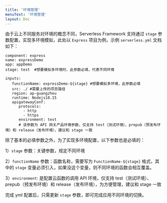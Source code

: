```yaml
---
title: '环境管理'
menuText: '环境管理'
layout: Doc
---
```


由于云上不同服务对环境的概念不同，Serverless Framework 支持通过 `stage` 参数配置，实现多环境模拟，此处以 `Express` 项目为例，示例 `serverless.yml` 文档如下：

```
component: express
name: expressDemo
app: appDemo
stage: test  #想要模拟多环境时，此参数必填，代表不同环境

inputs: 
   functionName: expressDemo-${stage} #想要模拟多环境，此参数必填
   src: ./ #需要上传的项目路径
   region: ap-guangzhou
   runtime: Nodejs10.15
   apigatewayConf:
      protocols:
        - http
        - https
      environment: test 
      # 该参数为 API 网关产品环境参数，仅支持 test（测试环境）、prepub（预发布环境）和 release（发布环境），建议和 stage 一致
```

除了基本的必填参数之外，为了实现多环境配置，以下参数也是必填的：

1）`stage` 参数：关键参数，规定不同环境

2）`functionName` 参数：函数名称，需要写为 `FunctionName-${stage}` 格式，其中的 `stage` 变量必须引入，如果没这个变量，则不同环境的函数会相互覆盖。

3）`environment`: 是配置云函数的调用 API 环境，仅支持 test（测试环境）、prepub（预发布环境）和 release（发布环境），为方便管理，建议和 stage 一致

完成 yml 配置后，只需更新 `stage` 参数，即可完成应用不同环境的切换。
